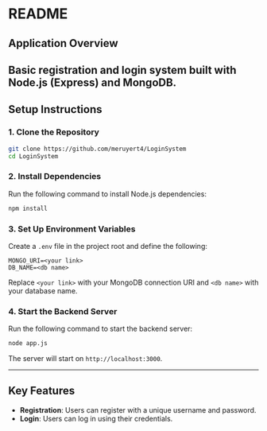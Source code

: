 # README

## Application Overview
Basic registration and login system built with Node.js (Express) and MongoDB.
---

## Setup Instructions

### 1. Clone the Repository
```bash
git clone https://github.com/meruyert4/LoginSystem
cd LoginSystem
```

### 2. Install Dependencies
Run the following command to install Node.js dependencies:
```bash
npm install 
```

### 3. Set Up Environment Variables
Create a `.env` file in the project root and define the following:
```
MONGO_URI=<your link>
DB_NAME=<db name>
```

Replace `<your link>` with your MongoDB connection URI and `<db name>` with your database name.

### 4. Start the Backend Server
Run the following command to start the backend server:
```bash
node app.js
```
The server will start on `http://localhost:3000`.

---

## Key Features
- **Registration**: Users can register with a unique username and password.
- **Login**: Users can log in using their credentials.
